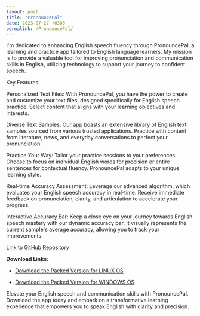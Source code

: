 ```yaml
---
layout: post
title: "PronouncePal"
date: 2023-07-27 +0300
permalink: /PronouncePal/
---
```


I'm dedicated to enhancing English speech fluency through PronouncePal, a learning and practice app tailored to English language learners. My mission is to provide a valuable tool for improving pronunciation and communication skills in English, utilizing technology to support your journey to confident speech.


Key Features:

Personalized Text Files: With PronouncePal, you have the power to create and customize your text files, designed specifically for English speech practice. Select content that aligns with your learning objectives and interests.

Diverse Text Samples: Our app boasts an extensive library of English text samples sourced from various trusted applications. Practice with content from literature, news, and everyday conversations to perfect your pronunciation.

Practice Your Way: Tailor your practice sessions to your preferences. Choose to focus on individual English words for precision or entire sentences for contextual fluency. PronouncePal adapts to your unique learning style.

Real-time Accuracy Assessment: Leverage our advanced algorithm, which evaluates your English speech accuracy in real-time. Receive immediate feedback on pronunciation, clarity, and articulation to accelerate your progress.

Interactive Accuracy Bar: Keep a close eye on your journey towards English speech mastery with our dynamic accuracy bar. It visually represents the current sample's average accuracy, allowing you to track your improvements.

[Link to GitHub Repository](https://github.com/TomTeraud/PronouncePal)

**Download Links:**

- [Download the Packed Version for LINUX OS](https://www.dropbox.com/scl/fi/mut3b5oofcfddh3fmi4or/PronouncePal_linux.zip?dl=1)

- [Download the Packed Version for WINDOWS OS](https://www.dropbox.com/scl/fi/cztml79zu394942wnqffk/PronouncePal_win.zip?dl=1)

Elevate your English speech and communication skills with PronouncePal. Download the app today and embark on a transformative learning experience that empowers you to speak English with clarity and precision.

